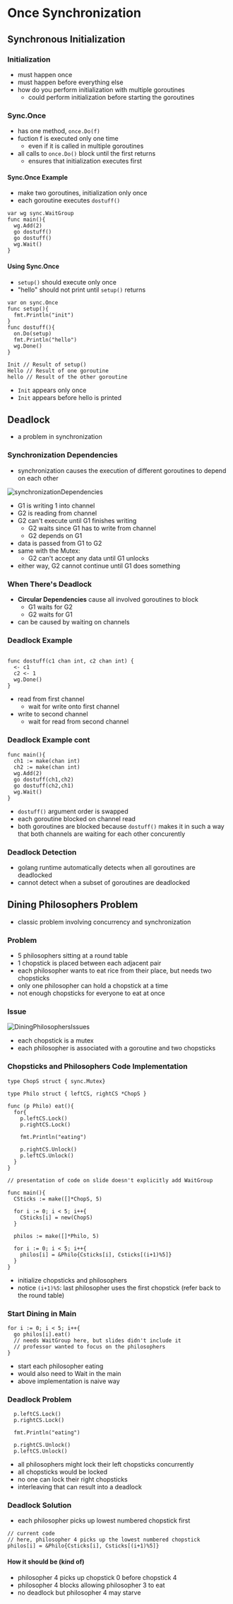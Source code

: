 # Once Synchronization

## Synchronous Initialization

### Initialization

- must happen once
- must happen before everything else
- how do you perform initialization with multiple goroutines
  - could perform initialization before starting the goroutines

### Sync.Once

- has one method, `once.Do(f)`
- fuction f is executed only one time
  - even if it is called in multiple goroutines
- all calls to `once.Do()` block until the first returns
  - ensures that initialization executes first

#### Sync.Once Example

- make two goroutines, initialization only once
- each goroutine executes `dostuff()`

```golang
var wg sync.WaitGroup
func main(){
  wg.Add(2)
  go dostuff()
  go dostuff()
  wg.Wait()
}
```

#### Using Sync.Once

- `setup()` should execute only once
- "hello" should not print until `setup()` returns

```golang
var on sync.Once
func setup(){
  fmt.Println("init")
}
func dostuff(){
  on.Do(setup)
  fmt.Println("hello")
  wg.Done()
}
```

```output
Init // Result of setup()
Hello // Result of one goroutine
hello // Result of the other goroutine
```

- `Init` appears only once
- `Init` appears before hello is printed

## Deadlock

- a problem in synchronization

### Synchronization Dependencies

- synchronization causes the execution of different goroutines to depend on each other

![synchronizationDependencies](assets/synchronizationDependencies.png)

- G1 is writing 1 into channel
- G2 is reading from channel
- G2 can't execute until G1 finishes writing
  - G2 waits since G1 has to write from channel
  - G2 depends on G1
- data is passed from G1 to G2
- same with the Mutex:
  - G2 can't accept any data until G1 unlocks
- either way, G2 cannot continue until G1 does something

### When There's Deadlock

- **Circular Dependencies** cause all involved goroutines to block
  - G1 waits for G2
  - G2 waits for G1
- can be caused by waiting on channels

### Deadlock Example

```golang

func dostuff(c1 chan int, c2 chan int) {
  <- c1
  c2 <- 1
  wg.Done()
}
```

- read from first channel
  - wait for write onto first channel
- write to second channel
  - wait for read from second channel

### Deadlock Example cont

```golang
func main(){
  ch1 := make(chan int)
  ch2 := make(chan int)
  wg.Add(2)
  go dostuff(ch1,ch2)
  go dostuff(ch2,ch1)
  wg.Wait()
}
```

- `dostuff()` argument order is swapped
- each goroutine blocked on channel read
- both goroutines are blocked because `dostuff()` makes it in such a way that both channels are waiting for each other concurently

### Deadlock Detection

- golang runtime automatically detects when all goroutines are deadlocked
- cannot detect when a subset of goroutines are deadlocked

## Dining Philosophers Problem

- classic problem involving concurrency and synchronization

### Problem

- 5 philosophers sitting at a round table
- 1 chopstick is placed between each adjacent pair
- each philosopher wants to eat rice from their place, but needs two chopsticks
- only one philosopher can hold a chopstick at a time
- not enough chopsticks for everyone to eat at once

### Issue

![DiningPhilosophersIssues](assets/diningPhilosophersIssues.png)

- each chopstick is a mutex
- each philosopher is associated with a goroutine and two chopsticks

### Chopsticks and Philosophers Code Implementation

```golang
type ChopS struct { sync.Mutex}

type Philo struct { leftCS, rightCS *ChopS }

func (p Philo) eat(){
  for{
    p.leftCS.Lock()
    p.rightCS.Lock()

    fmt.Println("eating")

    p.rightCS.Unlock()
    p.leftCS.Unlock()
  }
}

// presentation of code on slide doesn't explicitly add WaitGroup

func main(){
  CSticks := make([]*ChopS, 5)

  for i := 0; i < 5; i++{
    CSticks[i] = new(ChopS)
  }

  philos := make([]*Philo, 5)

  for i := 0; i < 5; i++{
    philos[i] = &Philo{Csticks[i], Csticks[(i+1)%5]}
  }
}
```

- initialize chopsticks and philosophers
- notice `(i+1)%5`: last philosopher uses the first chopstick (refer back to the round table)

### Start Dining in Main

```golang
for i := 0; i < 5; i++{
  go philos[i].eat()
  // needs WaitGroup here, but slides didn't include it
  // professor wanted to focus on the philosophers
}
```

- start each philosopher eating
- would also need to Wait in the main
- above implementation is naive way

### Deadlock Problem

```golang
  p.leftCS.Lock()
  p.rightCS.Lock()

  fmt.Println("eating")

  p.rightCS.Unlock()
  p.leftCS.Unlock()
```

- all philosophers might lock their left chopsticks concurrently
- all chopsticks would be locked
- no one can lock their right chopsticks
- interleaving that can result into a deadlock

### Deadlock Solution

- each philosopher picks up lowest numbered chopstick first

```golang
// current code
// here, philosopher 4 picks up the lowest numbered chopstick
philos[i] = &Philo{Csticks[i], Csticks[(i+1)%5]}
```

#### How it should be (kind of)

- philosopher 4 picks up chopstick 0 before chopstick 4
- philosopher 4 blocks allowing philosopher 3 to eat
- no deadlock but philosopher 4 may starve

